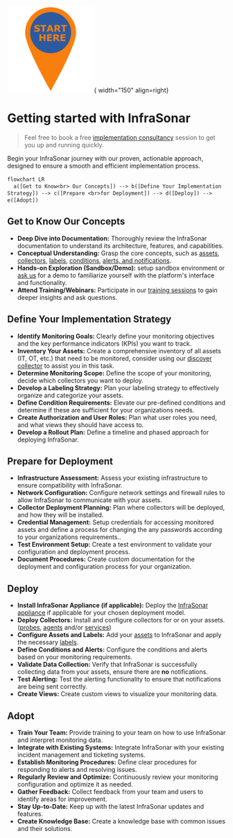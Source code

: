![Start here](../images/introduction_starthere.png){ width="150" align=right}

# Getting started with InfraSonar

> Feel free to book a free [implementation consultancy](../support/consultancy.md) session to get you up and running quickly.

Begin your InfraSonar journey with our proven, actionable approach, designed to ensure a smooth and efficient implementation process.

``` mermaid
flowchart LR
  a([Get to Know<br> Our Concepts]) --> b([Define Your Implementation Strategy]) --> c([Prepare <br>for Deployment]) --> d([Deploy]) --> e([Adopt])
```

## Get to Know Our Concepts

* **Deep Dive into Documentation:** Thoroughly review the InfraSonar documentation to understand its architecture, features, and capabilities.
* **Conceptual Understanding:** Grasp the core concepts, such as [assets](../concept/assets.md), [collectors](../concept/collectors.md), [labels](../application/labels.md), [conditions](../concept/conditions.md), [alerts, and notifications](../concept/alerts-notifications.md).
* **Hands-on Exploration (Sandbox/Demo):** setup sandbox environment or [ask us](../support/index.md) for a demo to familiarize yourself with the platform's interface and functionality.
* **Attend Training/Webinars:** Participate in our [training sessions](../support/training.md) to gain deeper insights and ask questions.

## Define Your Implementation Strategy

* **Identify Monitoring Goals:** Clearly define your monitoring objectives and the key performance indicators (KPIs) you want to track.
* **Inventory Your Assets:** Create a comprehensive inventory of all assets (IT, OT, etc.) that need to be monitored, consider using our [discover collector](../collectors/agents/discovery.md) to assist you in this task.
* **Determine Monitoring Scope:** Define the scope of your monitoring, decide which collectors you want to deploy.
* **Develop a Labeling Strategy:** Plan your labeling strategy to effectively organize and categorize your assets.
* **Define Condition Requirements:** Elevate our pre-defined conditions and determine if these are sufficient for your organizations needs.
* **Create Authorization and User Roles:** Plan what user roles you need, and what views they should have access to.
* **Develop a Rollout Plan:** Define a timeline and phased approach for deploying InfraSonar.

## Prepare for Deployment

 * **Infrastructure Assessment:** Assess your existing infrastructure to ensure compatibility with InfraSonar.
 * **Network Configuration:** Configure network settings and firewall rules to allow InfraSonar to communicate with your assets.
 * **Collector Deployment Planning:** Plan where collectors will be deployed, and how they will be installed.
 * **Credential Management:** Setup credentials for accessing monitored assets and define a process for changing the any passwords according to your organizations requirements.. 
 * **Test Environment Setup:** Create a test environment to validate your configuration and deployment process.
 * **Document Procedures:** Create custom documentation for the deployment and configuration process for your organization.

## Deploy

* **Install InfraSonar Appliance (if applicable):** Deploy the [InfraSonar appliance](../collectors/probes/appliance/index.md) if applicable for your chosen deployment model.
* **Deploy Collectors:** Install and configure collectors for or on your assets. ([probes](../collectors/probes/index.md), [agents](../collectors/agents/index.md) and/or [services](../collectors/services/index.md))
* **Configure Assets and Labels:** Add your [assets](../application/assets.md) to InfraSonar and apply the necessary [labels](../application/labels.md).
* **Define Conditions and Alerts:** Configure the conditions and alerts based on your monitoring requirements.
* **Validate Data Collection:** Verify that InfraSonar is successfully collecting data from your assets, ensure there are **no** notifications.
* **Test Alerting:** Test the alerting functionality to ensure that notifications are being sent correctly.
* **Create Views:** Create custom views to visualize your monitoring data.

## Adopt

* **Train Your Team:** Provide training to your team on how to use InfraSonar and interpret monitoring data.
* **Integrate with Existing Systems:** Integrate InfraSonar with your existing incident management and ticketing systems.
* **Establish Monitoring Procedures:** Define clear procedures for responding to alerts and resolving issues.
* **Regularly Review and Optimize:** Continuously review your monitoring configuration and optimize it as needed.
* **Gather Feedback:** Collect feedback from your team and users to identify areas for improvement.
* **Stay Up-to-Date:** Keep up with the latest InfraSonar updates and features.
* **Create Knowledge Base:** Create a knowledge base with common issues and their solutions.